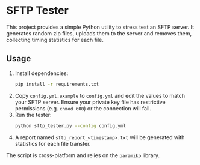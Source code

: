 # SFTP Tester

This project provides a simple Python utility to stress test an SFTP server.
It generates random zip files, uploads them to the server and removes them,
collecting timing statistics for each file.

## Usage

1. Install dependencies:
   ```bash
   pip install -r requirements.txt
   ```
2. Copy `config.yml.example` to `config.yml` and edit the values to match
   your SFTP server.
   Ensure your private key file has restrictive permissions (e.g. `chmod 600`)
   or the connection will fail.
3. Run the tester:
   ```bash
   python sftp_tester.py --config config.yml
   ```
4. A report named `sftp_report_<timestamp>.txt` will be generated with
   statistics for each file transfer.

The script is cross-platform and relies on the `paramiko` library.
